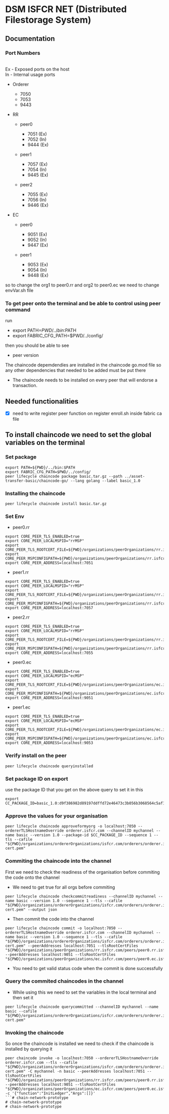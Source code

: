 # DSM ISFCR NET (Distributed Filestorage System)

## Documentation

### Port Numbers
<br> Ex - Exposed ports on the host
<br> In - Internal usage ports

- Orderer
  - 7050
  - 7053
  - 9443


- RR
  - peer0
    - 7051 (Ex)
    - 7052 (In)
    - 9444 (Ex)
  
  - peer1
    - 7057 (Ex)
    - 7054 (In)
    - 9445 (Ex)
  
  - peer2
    - 7055 (Ex)
    - 7056 (In)
    - 9446 (Ex)

- EC
  - peer0
    - 9051 (Ex)
    - 9052 (In)
    - 9447 (Ex)
  
  - peer1
    - 9053 (Ex)
    - 9054 (In)
    - 9448 (Ex)

so to change the org1 to peer0.rr and org2 to peer0.ec we need to change envVar.sh file



### To get peer onto the terminal and be able to control using peer command 
run 
- export PATH=${PWD}/../bin:$PATH
- export FABRIC_CFG_PATH=$PWD/../config/

then you should be able to see
- peer version




The chaincode depemdendies are installed in the chaincode go.mod file so any other dependencies that needed to be added must be put there

- The chaincode needs to be installed on every peer that will endorse a transaction.



## Needed functionalities
- [x] need to write register peer function on register enroll.sh inside fabric ca file



## To install chaincode we need to set the global variables on the terminal

### Set package
```
export PATH=${PWD}/../bin:$PATH
export FABRIC_CFG_PATH=$PWD/../config/
peer lifecycle chaincode package basic.tar.gz --path ../asset-transfer-basic/chaincode-go/ --lang golang --label basic_1.0
```

### Installing the chaincode 
```
peer lifecycle chaincode install basic.tar.gz
```

### Set Env
- peer0.rr
```
export CORE_PEER_TLS_ENABLED=true
export CORE_PEER_LOCALMSPID="rrMSP"
export CORE_PEER_TLS_ROOTCERT_FILE=${PWD}/organizations/peerOrganizations/rr.isfcr.com/peers/peer0.rr.isfcr.com/tls/ca.crt
export CORE_PEER_MSPCONFIGPATH=${PWD}/organizations/peerOrganizations/rr.isfcr.com/users/Admin@rr.isfcr.com/msp
export CORE_PEER_ADDRESS=localhost:7051
```


- peer1.rr
```
export CORE_PEER_TLS_ENABLED=true
export CORE_PEER_LOCALMSPID="rrMSP"
export CORE_PEER_TLS_ROOTCERT_FILE=${PWD}/organizations/peerOrganizations/rr.isfcr.com/peers/peer1.rr.isfcr.com/tls/ca.crt
export CORE_PEER_MSPCONFIGPATH=${PWD}/organizations/peerOrganizations/rr.isfcr.com/users/Admin@rr.isfcr.com/msp
export CORE_PEER_ADDRESS=localhost:7057
```


- peer2.rr
~~~
export CORE_PEER_TLS_ENABLED=true
export CORE_PEER_LOCALMSPID="rrMSP"
export CORE_PEER_TLS_ROOTCERT_FILE=${PWD}/organizations/peerOrganizations/rr.isfcr.com/peers/peer2.rr.isfcr.com/tls/ca.crt
export CORE_PEER_MSPCONFIGPATH=${PWD}/organizations/peerOrganizations/rr.isfcr.com/users/Admin@rr.isfcr.com/msp
export CORE_PEER_ADDRESS=localhost:7055
~~~


- peer0.ec
```
export CORE_PEER_TLS_ENABLED=true
export CORE_PEER_LOCALMSPID="ecMSP"
export CORE_PEER_TLS_ROOTCERT_FILE=${PWD}/organizations/peerOrganizations/ec.isfcr.com/peers/peer0.ec.isfcr.com/tls/ca.crt
export CORE_PEER_MSPCONFIGPATH=${PWD}/organizations/peerOrganizations/ec.isfcr.com/users/Admin@ec.isfcr.com/msp
export CORE_PEER_ADDRESS=localhost:9051
```


- peer1.ec
```
export CORE_PEER_TLS_ENABLED=true
export CORE_PEER_LOCALMSPID="ecMSP"
export CORE_PEER_TLS_ROOTCERT_FILE=${PWD}/organizations/peerOrganizations/ec.isfcr.com/peers/peer1.ec.isfcr.com/tls/ca.crt
export CORE_PEER_MSPCONFIGPATH=${PWD}/organizations/peerOrganizations/ec.isfcr.com/users/Admin@ec.isfcr.com/msp
export CORE_PEER_ADDRESS=localhost:9053
```


### Verify install on the peer
~~~
peer lifecycle chaincode queryinstalled
~~~

### Set package ID on export 

use the package ID that you get on the above query to set it in this

```
export CC_PACKAGE_ID=basic_1.0:d9f386982d89197ddffd72e46473c3b056b3068564c5af16c8b60b51a2cff21b
```


### Approve the values for your organisation

```
peer lifecycle chaincode approveformyorg -o localhost:7050 --ordererTLSHostnameOverride orderer.isfcr.com --channelID mychannel --name basic --version 1.0 --package-id $CC_PACKAGE_ID --sequence 1 --tls --cafile "${PWD}/organizations/ordererOrganizations/isfcr.com/orderers/orderer.isfcr.com/msp/tlscacerts/tlsca.isfcr.com-cert.pem"
```


### Commiting the chaincode into the channel

First we need to check the readiness of the organisation before commiting the code onto the channel

- We need to get true for all orgs before commiting
```
peer lifecycle chaincode checkcommitreadiness --channelID mychannel --name basic --version 1.0 --sequence 1 --tls --cafile "${PWD}/organizations/ordererOrganizations/isfcr.com/orderers/orderer.isfcr.com/msp/tlscacerts/tlsca.isfcr.com-cert.pem" --output json
```

- Then commit the code into the channel 
```
peer lifecycle chaincode commit -o localhost:7050 --ordererTLSHostnameOverride orderer.isfcr.com --channelID mychannel --name basic --version 1.0 --sequence 1 --tls --cafile "${PWD}/organizations/ordererOrganizations/isfcr.com/orderers/orderer.isfcr.com/msp/tlscacerts/tlsca.isfcr.com-cert.pem" --peerAddresses localhost:7051 --tlsRootCertFiles "${PWD}/organizations/peerOrganizations/rr.isfcr.com/peers/peer0.rr.isfcr.com/tls/ca.crt" --peerAddresses localhost:9051 --tlsRootCertFiles "${PWD}/organizations/peerOrganizations/ec.isfcr.com/peers/peer0.ec.isfcr.com/tls/ca.crt"
```


- You need to get valid status code when the commit is done successfully


### Query the commited chaincodes in the channel

- While using this we need to set the variables in the local terminal and then set it 


```
peer lifecycle chaincode querycommitted --channelID mychannel --name basic --cafile "${PWD}/organizations/ordererOrganizations/isfcr.com/orderers/orderer.isfcr.com/msp/tlscacerts/tlsca.isfcr.com-cert.pem"
```



### Invoking the chaincode 

So once the chaincode is installed we need to check if the chaincode is installed by querying it 

```
peer chaincode invoke -o localhost:7050 --ordererTLSHostnameOverride orderer.isfcr.com --tls --cafile "${PWD}/organizations/ordererOrganizations/isfcr.com/orderers/orderer.isfcr.com/msp/tlscacerts/tlsca.isfcr.com-cert.pem" -C mychannel -n basic --peerAddresses localhost:7051 --tlsRootCertFiles "${PWD}/organizations/peerOrganizations/rr.isfcr.com/peers/peer0.rr.isfcr.com/tls/ca.crt" --peerAddresses localhost:9051 --tlsRootCertFiles "${PWD}/organizations/peerOrganizations/ec.isfcr.com/peers/peer0.ec.isfcr.com/tls/ca.crt" -c '{"function":"InitLedger","Args":[]}'
```# chain-network-prototype
# chain-network-prototype
# chain-network-prototype
